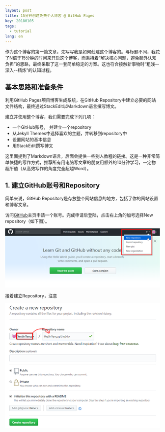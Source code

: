 ```yaml
---
layout: post
title: 15分钟创建免费个人博客 @ GitHub Pages
key: 20180105
tags:
  - tutorial
lang: en
---
```


作为这个博客的第一篇文章，先写写我是如何创建这个博客的。与标题不同，我花了N倍于15分钟的时间来开启这个博客，而秉持着“解决核心问题，避免额外认知负担”的思路，最终采取了这一套简单稳定的方案。这也符合接触新事物时“粗浅--深入--精炼”的认知过程。

##  基本思路和准备条件

利用GitHub Pages项目博客生成系统，在GitHub Repository中建立必要的网站文件结构，最终通过StackEdit以Markdown语言撰写博文。

建立并使用整个博客，我们需要完成下列几项：

-  一个GitHub账号， 并建立一个repository
-  从Jekyll Themes中选择喜欢的主题，并转移到repository中
-  设置网站的基本信息
-  用StackEdit撰写博文

这里面提到了Markdown语言，后面会提供一些别人教程的链接。这是一种非常简单快捷的写作方式，推荐所有用电脑写文章的朋友用额外的10分钟学习，一定物超所值（从高效写作的角度完全超越Word）。

##  1. 建立GitHub账号和Repository

简单来说，GitHub Repository是存放整个网站信息的地方，包括了你的网站设置和博客文章。

访问[GitHub](https://github.com/)主页申请一个账号。完成申请后登陆，点击右上角的加号选择New repository（如下图）。

![GitHub](https://github.com/YestinYang/YestinYang.github.io/raw/master/screenshots/2018-01-05_GitHub.png)

接着建立Repository，注意

![Repo](https://github.com/YestinYang/YestinYang.github.io/raw/master/screenshots/2018-01-05_Repo.png)
<!--stackedit_data:
eyJoaXN0b3J5IjpbLTE5MzQxMzA5NTldfQ==
-->